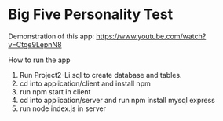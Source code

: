 # Big Five Personality Test
Demonstration of this app: https://www.youtube.com/watch?v=Ctge9LepnN8

How to run the app
1. Run Project2-Li.sql to create database and tables.
2. cd into application/client and install npm
3. run npm start in client
4. cd into application/server and run npm install mysql express
5. run node index.js in server
